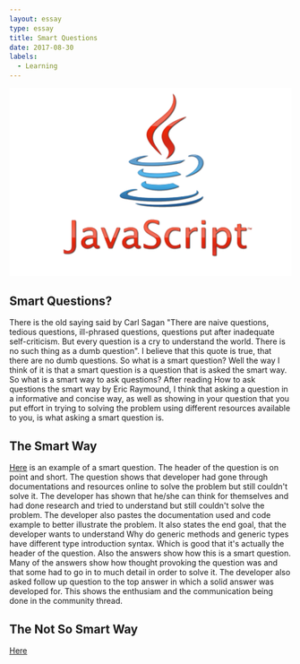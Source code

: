 ```yaml
---
layout: essay
type: essay
title: Smart Questions
date: 2017-08-30
labels:
  - Learning
---
```


<img class="ui medium left floated image" src="../images/js.png">

## Smart Questions?

  There is the old saying said by Carl Sagan "There are naive questions, tedious questions, ill-phrased questions, questions put after inadequate self-criticism. But every question is a cry to understand the world. There is no such thing as a dumb question". I believe that this quote is true, that there are no dumb questions. So what is a smart question? Well the way I think of it is that a smart question is a question that is asked the smart way. So what is a smart way to ask questions? After reading How to ask questions the smart way by Eric Raymound, I think that asking a question in a informative and concise way, as well as showing in your question that you put effort in trying to solving the problem using different resources available to you, is what asking a smart question is. 
 
## The Smart Way
  
   [Here](https://stackoverflow.com/questions/45568008/why-do-generic-methods-and-generic-types-have-different-type-introduction-syntax) is an example of a smart question. The header of the question is on point and short. The question shows that developer had gone through documentations and resources online to solve the problem but still couldn't solve it. The developer has shown that he/she can think for themselves and had done research and tried to understand but still couldn't solve the problem. The developer also pastes the documentation used and code example to better illustrate the problem. It also states the end goal, that the developer wants to understand Why do generic methods and generic types have different type introduction syntax. Which is good that it's actually the header of the question. Also the answers show how this is a smart question. Many of the answers show how thought provoking the question was and that some had to go in to much detail in order to solve it. The developer also asked follow up question to the top answer in which a solid answer was developed for. This shows the enthusiam and the communication being done in the community thread. 
   
## The Not So Smart Way 
   [Here]()
